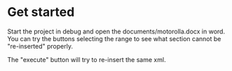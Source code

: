 # Get started

Start the project in debug and open the documents/motorolla.docx in word. You can try the buttons selecting the range to see what section cannot be "re-inserted" properly.

The "execute" button will try to re-insert the same xml.
